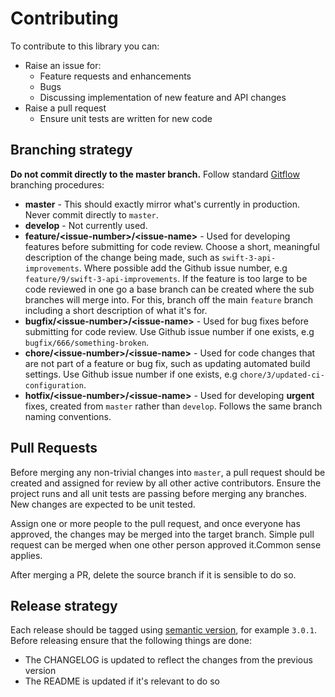 # Contributing

To contribute to this library you can:

- Raise an issue for:
    - Feature requests and enhancements
    - Bugs
    - Discussing implementation of new feature and API changes
- Raise a pull request
    - Ensure unit tests are written for new code

## Branching strategy

**Do not commit directly to the master branch.**
Follow standard [Gitflow](https://www.atlassian.com/git/tutorials/comparing-workflows/gitflow-workflow) branching procedures:

- **master** - This should exactly mirror what's currently in production. Never commit directly to `master`.
- **develop** - Not currently used.
- **feature/\<issue-number\>/\<issue-name\>** - Used for developing features before submitting for code review. Choose a short, meaningful description of the change being made, such as `swift-3-api-improvements`. Where possible add the Github issue number, e.g `feature/9/swift-3-api-improvements`. If the feature is too large to be code reviewed in one go a base branch can be created where the sub branches will merge into. For this, branch off the main `feature` branch including a short description of what it's for.
- **bugfix/\<issue-number\>/\<issue-name\>** - Used for bug fixes before submitting for code review. Use Github issue number if one exists, e.g `bugfix/666/something-broken`.
- **chore/\<issue-number\>/\<issue-name\>** - Used for code changes that are not part of a feature or bug fix, such as updating automated build settings. Use Github issue number if one exists, e.g `chore/3/updated-ci-configuration`.
- **hotfix/\<issue-number\>/\<issue-name\>** - Used for developing **urgent** fixes, created from `master` rather than `develop`. Follows the same branch naming conventions.

## Pull Requests

Before merging any non-trivial changes into `master`, a pull request should be created and assigned for review by all other active contributors. Ensure the project runs and all unit tests are passing before merging any branches. New changes are expected to be unit tested.

Assign one or more people to the pull request, and once everyone has approved, the changes may be merged into the target branch. Simple pull request can be merged when one other person approved it.Common sense applies.

After merging a PR, delete the source branch if it is sensible to do so.

## Release strategy

Each release should be tagged using [semantic version](http://semver.org/), for example `3.0.1`. Before releasing ensure that the following things are done:

- The CHANGELOG is updated to reflect the changes from the previous version
- The README is updated if it's relevant to do so